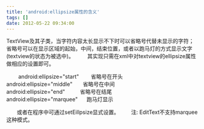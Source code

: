 ```yaml
---
title: 'android:ellipsize属性的含义'
tags: []
date: 2012-05-22 09:34:00
---
```


<span>TextView及其子类，当字符内容太长显示不下时可以省略号代替未显示的字符；省略号可以在显示区域的起始，中间，结束位置，或者以跑马灯的方式显示文字(textview的状态为被选中)。&nbsp;
&nbsp;&nbsp;&nbsp;&nbsp;&nbsp;&nbsp; 其实现只需在xml中对textview的ellipsize属性做相应的设置即可。</span>

<span>&nbsp;&nbsp;&nbsp;&nbsp;&nbsp;&nbsp;&nbsp; android:ellipsize="start"&nbsp;&nbsp;&nbsp;&nbsp;&nbsp;&nbsp;&nbsp; 省略号在开头&nbsp;&nbsp;&nbsp;&nbsp;&nbsp;&nbsp;&nbsp;&nbsp;
&nbsp;&nbsp;&nbsp;&nbsp;&nbsp;&nbsp;&nbsp; android:ellipsize="middle"&nbsp;&nbsp;&nbsp;&nbsp;&nbsp;&nbsp; 省略号在中间&nbsp;&nbsp;&nbsp;&nbsp;&nbsp;&nbsp;&nbsp;&nbsp;
&nbsp;&nbsp;&nbsp;&nbsp;&nbsp;&nbsp;&nbsp; android:ellipsize="end"&nbsp;&nbsp;&nbsp;&nbsp;&nbsp;&nbsp;&nbsp;&nbsp;&nbsp; 省略号在结尾&nbsp;&nbsp;&nbsp;&nbsp;&nbsp;&nbsp;&nbsp;&nbsp;
&nbsp;&nbsp;&nbsp;&nbsp;&nbsp;&nbsp;&nbsp; android:ellipsize="marquee"&nbsp;&nbsp;&nbsp;&nbsp;&nbsp; 跑马灯显示</span>

<span>&nbsp;&nbsp;&nbsp;&nbsp;&nbsp;&nbsp; 或者在程序中可通过setEillpsize显式设置。
&nbsp;&nbsp;&nbsp;&nbsp;&nbsp;&nbsp; 注: EditText不支持marquee这种模式。</span>